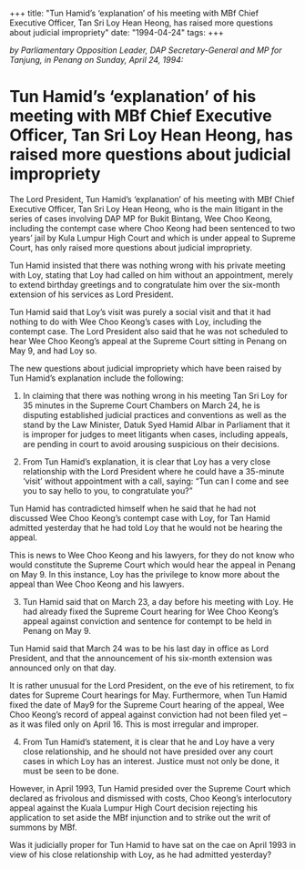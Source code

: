 +++ 
title: "Tun Hamid’s ‘explanation’ of his meeting with MBf Chief Executive Officer, Tan Sri Loy Hean Heong, has raised more questions about judicial impropriety"
date: "1994-04-24"
tags:
+++

_by Parliamentary Opposition Leader, DAP Secretary-General and MP for Tanjung, in Penang on Sunday, April 24, 1994:_

# Tun Hamid’s ‘explanation’ of his meeting with MBf Chief Executive Officer, Tan Sri Loy Hean Heong, has raised more questions about judicial impropriety  

The Lord President, Tun Hamid’s ‘explanation’ of his meeting with MBf Chief Executive Officer, Tan Sri Loy Hean Heong, who is the main litigant in the series of cases involving DAP MP for Bukit Bintang, Wee Choo Keong, including the contempt case where Choo Keong had been sentenced to two years’ jail by Kula Lumpur High Court and which is under appeal to Supreme Court, has only raised more questions about judicial impropriety.</u>

Tun Hamid insisted that there was nothing wrong with his private meeting with Loy, stating that Loy had called on him without an appointment, merely to extend birthday greetings and to congratulate him over the six-month extension of his services as Lord President.

Tun Hamid said that Loy’s visit was purely a social visit and that it had nothing to do with Wee Choo Keong’s cases with Loy, including the contempt case. The Lord President also said that he was not scheduled to hear Wee Choo Keong’s appeal at the Supreme Court sitting in Penang on May 9, and had Loy so.

The new questions about judicial impropriety which have been raised by Tun Hamid’s explanation include the following:

1.	In claiming that there was nothing wrong in his meeting Tan Sri Loy for 35 minutes in the Supreme Court Chambers on March 24, he is disputing established judicial practices and conventions as well as the stand by the Law Minister, Datuk Syed Hamid Albar in Parliament that it is improper for judges to meet litigants when cases, including appeals, are pending in court to avoid arousing suspicious on their decisions.

2.	From Tun Hamid’s explanation, it is clear that Loy has a very close relationship with the Lord President where he could have a 35-minute ‘visit’ without appointment with a call, saying: “Tun can I come and see you to say hello to you, to congratulate you?”

Tun Hamid has contradicted himself when he said that he had not discussed Wee Choo Keong’s contempt case with Loy, for Tan Hamid admitted yesterday that he had told Loy that he would not be hearing the appeal.

This is news to Wee Choo Keong and his lawyers, for they do not know who would constitute the Supreme Court which would hear the appeal in Penang on May 9. In this instance, Loy has the privilege to know more about the appeal than Wee Choo Keong and his lawyers.

3.	Tun Hamid said that on March 23, a day before his meeting with Loy. He had already fixed the Supreme Court hearing for Wee Choo Keong’s appeal against conviction and sentence for contempt to be held in Penang on May 9.

Tun Hamid said that March 24 was to be his last day in office as Lord President, and that the announcement of his six-month extension was announced only on that day.

It is rather unusual for the Lord President, on the eve of his retirement, to fix dates for Supreme Court hearings for May. Furthermore, when Tun Hamid fixed the date of May9 for the Supreme Court hearing of the appeal, Wee Choo Keong’s record of appeal against conviction had not been filed yet – as it was filed only on April 16. This is most irregular and improper.

4.	From Tun Hamid’s statement, it is clear that he and Loy have a very close relationship, and he should not have presided over any court cases in which Loy has an interest. Justice must not only be done, it must be seen to be done.

However, in April 1993, Tun Hamid presided over the Supreme Court which declared as frivolous and dismissed with costs, Choo Keong’s interlocutory appeal against the Kuala Lumpur High Court decision rejecting his application to set aside the MBf injunction and to strike out the writ of summons by MBf.

Was it judicially proper for Tun Hamid to have sat on the cae on April 1993 in view of his close relationship with Loy, as he had admitted yesterday?
 
